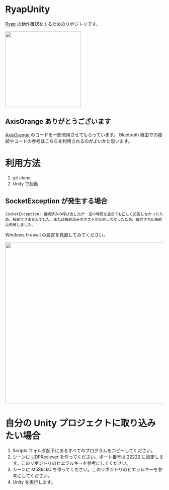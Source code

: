 # RyapUnity
[Ryap](https://github.com/machidyo/Ryap) の動作確認をするためのリポジトリです。

<img src="https://user-images.githubusercontent.com/1772636/113173226-22ac7d00-9284-11eb-9c0f-ec699440feef.gif" width=240 />

## AxisOrange ありがとうございます
[AxisOrange](https://github.com/naninunenoy/AxisOrange) のコードを一部流用させてもらっています。 Bluetooth 経由での接続やコードの参考はこちらを利用されるのがよいかと思います。

# 利用方法
1. git clone
2. Unity で起動

## SocketException が発生する場合
```
SocketException: 接続済みの呼び出し先が一定の時間を過ぎても正しく応答しなかったため、接続できませんでした。または接続済みのホストが応答しなかったため、確立された接続は失敗しました。
```

Windows firewall の設定を見直してみてください。

<img src="https://user-images.githubusercontent.com/1772636/111017109-cb3d8e80-83f4-11eb-9332-92aac86aa45c.jpg" width=512 />

# 自分の Unity プロジェクトに取り込みたい場合
1. Scripts フォルダ配下にあるすべてのプログラムをコピーしてください。
2. シーンに UDPReciever を作ってください。ポート番号は 22222 に設定します。このリポジトリのヒエラルキーを参考にしてください。
3. シーンに M5StickC を作ってください。このリポジトリのヒエラルキーを参考にしてください。
4. Unity を実行します。
